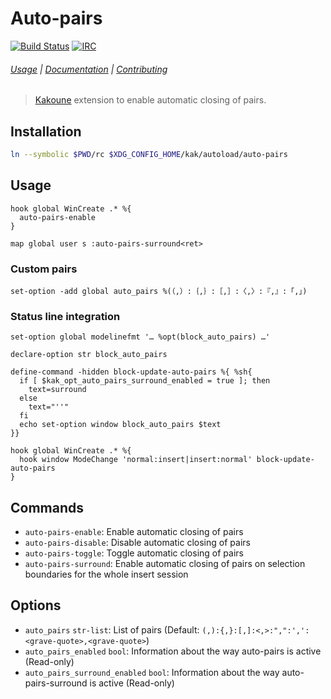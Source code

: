 # Auto-pairs

[![Build Status][Badge]][Travis]
[![IRC][IRC Badge]][IRC]

###### [Usage](#usage) | [Documentation](#commands) | [Contributing](CONTRIBUTING)

> [Kakoune][] extension to enable automatic closing of pairs.

## Installation

``` sh
ln --symbolic $PWD/rc $XDG_CONFIG_HOME/kak/autoload/auto-pairs
```

## Usage

``` kak
hook global WinCreate .* %{
  auto-pairs-enable
}
```

``` kak
map global user s :auto-pairs-surround<ret>
```

### Custom pairs

``` kak
set-option -add global auto_pairs %(（,）:｛,｝:［,］:〈,〉:『,』:「,」)
```

### Status line integration

``` kak
set-option global modelinefmt '… %opt(block_auto_pairs) …'

declare-option str block_auto_pairs

define-command -hidden block-update-auto-pairs %{ %sh{
  if [ $kak_opt_auto_pairs_surround_enabled = true ]; then
    text=surround
  else
    text="''"
  fi
  echo set-option window block_auto_pairs $text
}}

hook global WinCreate .* %{
  hook window ModeChange 'normal:insert|insert:normal' block-update-auto-pairs
}
```

## Commands

- `auto-pairs-enable`: Enable automatic closing of pairs
- `auto-pairs-disable`: Disable automatic closing of pairs
- `auto-pairs-toggle`: Toggle automatic closing of pairs
- `auto-pairs-surround`: Enable automatic closing of pairs on selection boundaries for the whole insert session

## Options

- `auto_pairs` `str-list`: List of pairs (Default: `(,):{,}:[,]:<,>:",":',':<grave-quote>,<grave-quote>`)
- `auto_pairs_enabled` `bool`: Information about the way auto-pairs is active (Read-only)
- `auto_pairs_surround_enabled` `bool`: Information about the way auto-pairs-surround is active (Read-only)

[Kakoune]: http://kakoune.org
[Travis]: https://travis-ci.org/alexherbo2/auto-pairs.kak
[Badge]: https://travis-ci.org/alexherbo2/auto-pairs.kak.svg
[IRC]: https://webchat.freenode.net?channels=kakoune
[IRC Badge]: https://img.shields.io/badge/IRC-%23kakoune-blue.svg
